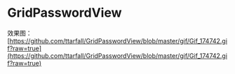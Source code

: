 # GridPasswordView

效果图：
[https://github.com/ttarfall/GridPasswordView/blob/master/gif/Gif_174742.gif?raw=true](https://github.com/ttarfall/GridPasswordView/blob/master/gif/Gif_174742.gif?raw=true)
